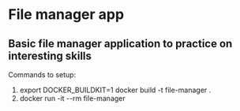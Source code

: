 # File manager app
## Basic file manager application to practice on interesting skills
Commands to setup:
1. export DOCKER_BUILDKIT=1 docker build -t file-manager .
2. docker run -it --rm file-manager

